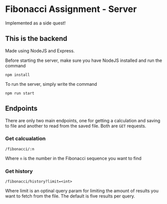 # Fibonacci Assignment - Server

Implemented as a side quest!

## This is the backend

Made using NodeJS and Express.

Before starting the server, make sure you have NodeJS installed and run the command

```
npm install
```

To run the server, simply write the command

```
npm run start
```

## Endpoints

There are only two main endpoints, one for getting a calculation and saving to file and another to read from the saved file. Both are `GET` requests.

### Get calcualation

`/fibonacci/:n`

Where `n` is the number in the Fibonacci sequence you want to find

### Get history

`/fibonacci/history?limit=<int>`

Where limit is an optinal query param for limiting the amount of results you want to fetch from the file. The default is five results per query.
